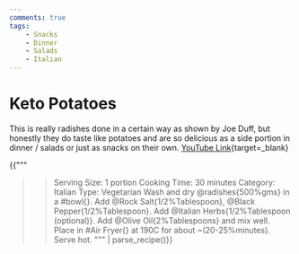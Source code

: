 ```yaml
---
comments: true
tags:
    - Snacks
    - Dinner
    - Salads
    - Italian
--- 
```


# Keto Potatoes

This is really radishes done in a certain way as shown by Joe Duff, but honestly they do taste like potatoes and are so delicious as a side portion in dinner / salads or just as snacks on their own. [YouTube Link](https://kutt.it/keto_potato){target=_blank}

{{"""
>> Serving Size: 1 portion
>> Cooking Time: 30 minutes
>> Category: Italian
>> Type: Vegetarian
Wash and dry @radishes{500%gms} in a #bowl{}.
Add @Rock Salt{1/2%Tablespoon}, @Black Pepper{1/2%Tablespoon}.
Add @Italian Herbs{1/2%Tablespoon (optional)}.
Add @Olive Oil{2%Tablespoons} and mix well.
Place in #Air Fryer{} at 190C for about ~(20-25%minutes).
Serve hot.
""" | parse_recipe()}}